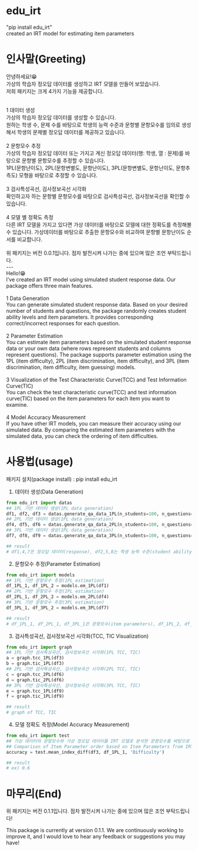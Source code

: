 # edu_irt
"pip install edu_irt"<br>
created an IRT model for estimating item parameters

# 인사말(Greeting)
안녕하세요!😁<br>
가상의 학습자 정오답 데이터를 생성하고 IRT 모델을 만들어 보았습니다.<br>
저희 패키지는 크게 4가지 기능을 제공합니다.

<br>
1 데이터 생성<br>
가상의 학습자 정오답 데이터를 생성할 수 있습니다.<br>
원하는 학생 수, 문제 수를 바탕으로 학생의 능력 수준과 문항별 문항모수를 임의로 생성해서 학생의 문제별 정오답 데이터를 제공하고 있습니다.<br>
<br>
2 문항모수 추정<br>
가상의 학습자 정오답 데이터 또는 가지고 계신 정오답 데이터(행: 학생, 열 : 문제)를 바탕으로 문항별 문항모수를 추정할 수 있습니다.<br>
1PL(문항난이도), 2PL(문항변별도, 문항난이도), 3PL(문항변별도, 문항난이도, 문항추측도) 모형을 바탕으로 추정할 수 있습니다.<br>
<br>
3 검사특성곡선, 검사정보곡선 시각화<br>
확인하고자 하는 문항별 문항모수를 바탕으로 검사특성곡선, 검사정보곡선을 확인할 수 있습니다.<br>
<br>
4 모델 별 정확도 측정<br>
다른 IRT 모델을 가지고 있다면 가상 데이터를 바탕으로 모델에 대한 정확도를 측정해볼 수 있습니다. 가상데이터를 바탕으로 추출한 문항모수와 비교하여 문항별 문항난이도 순서를 비교합니다.<br>
<br>
위 패키지는 버전 0.0.1입니다. 점차 발전시켜 나가는 중에 있으며 많은 조언 부탁드립니다.<br>
---
<br>
Hello!😁
<br>
I’ve created an IRT model using simulated student response data. Our package offers three main features.<br>
<br>
1 Data Generation<br>
You can generate simulated student response data. Based on your desired number of students and questions, the package randomly creates student ability levels and item parameters. It provides corresponding correct/incorrect responses for each question.<br>
<br>
2 Parameter Estimation<br>
You can estimate item parameters based on the simulated student response data or your own data (where rows represent students and columns represent questions). The package supports parameter estimation using the 1PL (item difficulty), 2PL (item discrimination, item difficulty), and 3PL (item discrimination, item difficulty, item guessing) models.<br>
<br>
3 Visualization of the Test Characteristic Curve(TCC) and Test Information Curve(TIC)<br>
You can check the test characteristic curve(TCC) and test information curve(TIC) based on the item parameters for each item you want to examine.<br>
<br>
4 Model Accuracy Measurement<br>
If you have other IRT models, you can measure their accuracy using our simulated data. By comparing the estimated item parameters with the simulated data, you can check the ordering of item difficulties.<br>


# 사용법(usage)
패키지 설치(package install) : pip install edu_irt

1. 데이터 생성(Data Generation)

```python
from edu_irt import datas
## 1PL 기반 데이터 생성(1PL data generation)
df1, df2, df3 = datas.generate_qa_data_1PL(n_students=100, n_questions=30, random_state=42) # default 100, 30, 42
## 2PL 기반 데이터 생성(1PL data generation)
df4, df5, df6 = datas.generate_qa_data_2PL(n_students=100, n_questions=30, random_state=42) # default 100, 30, 42
## 3PL 기반 데이터 생성(1PL data generation)
df7, df8, df9 = datas.generate_qa_data_3PL(n_students=100, n_questions=30, random_state=42) # default 100, 30, 42

## result
# df1,4,7은 정오답 데이터(response), df2,5,8는 학생 능력 수준(student ability levels), df3,6,9는 문항모수(item parameters)
```

2. 문항모수 추정(Parameter Estimation)

```python
from edu_irt import models
## 1PL 기반 문항모수 추정(1PL estimation)
df_1PL_1, df_1PL_2 = models.em_1PL(df1)
## 2PL 기반 문항모수 추정(2PL estimation)
df_2PL_1, df_2PL_2 = models.em_2PL(df4)
## 3PL 기반 문항모수 추정(3PL estimation)
df_3PL_1, df_3PL_2 = models.em_3PL(df7)

## result
# df_1PL_1, df_2PL_1, df_3PL_1은 문항모수(item parameters), df_1PL_2, df_2PL_2, df_3PL_3는 학생 능력 수준(student ability levels)
```

3. 검사특성곡선, 검사정보곡선 시각화(TCC, TIC Visualization)

```python
from edu_irt import graph
## 1PL 기반 검사특성곡선, 검사정보곡선 시각화(1PL TCC, TIC)
a = graph.tcc_1PL(df3)
b = graph.tic_1PL(df3)
## 2PL 기반 검사특성곡선, 검사정보곡선 시각화(2PL TCC, TIC)
c = graph.tcc_2PL(df6)
d = graph.tic_2PL(df6)
## 3PL 기반 검사특성곡선, 검사정보곡선 시각화(3PL TCC, TIC)
e = graph.tcc_1PL(df9)
f = graph.tic_1PL(df9)

## result
# graph of TCC, TIC
```

4. 모델 정확도 측정(Model Accuracy Measurement)

```python
from edu_irt import test
## 가상 데이터의 문항모수와 가상 정오답 데이터를 IRT 모델로 분석한 문항모수를 바탕으로 문항난이도 순서 비교
## Comparison of Item Parameter order based on Item Parameters from IRT Model Analysis of simulated response data and simulated item parameters
accuracy = test.mean_index_diff(df3, df_1PL_1, 'Difficulty')

## result
# ex) 0.6
```

# 마무리(End)
위 패키지는 버전 0.1.1입니다. 점차 발전시켜 나가는 중에 있으며 많은 조언 부탁드립니다!

This package is currently at version 0.1.1. We are continuously working to improve it, and I would love to hear any feedback or suggestions you may have!